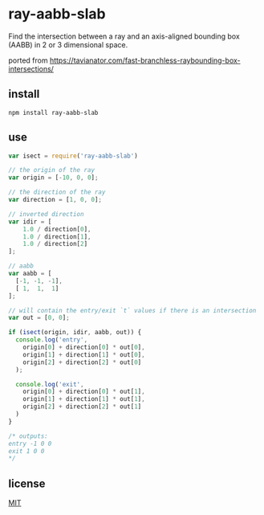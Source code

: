 # ray-aabb-slab

Find the intersection between a ray and an axis-aligned bounding box (AABB) in 2 or 3 dimensional space.

ported from https://tavianator.com/fast-branchless-raybounding-box-intersections/

## install

`npm install ray-aabb-slab`

## use

```javascript
var isect = require('ray-aabb-slab')

// the origin of the ray
var origin = [-10, 0, 0];

// the direction of the ray
var direction = [1, 0, 0];

// inverted direction
var idir = [
    1.0 / direction[0],
    1.0 / direction[1],
    1.0 / direction[2]
];

// aabb
var aabb = [
  [-1, -1, -1],
  [ 1,  1,  1]
];

// will contain the entry/exit `t` values if there is an intersection
var out = [0, 0];

if (isect(origin, idir, aabb, out)) {
  console.log('entry',
    origin[0] + direction[0] * out[0],
    origin[1] + direction[1] * out[0],
    origin[2] + direction[2] * out[0]
  );

  console.log('exit',
    origin[0] + direction[0] * out[1],
    origin[1] + direction[1] * out[1],
    origin[2] + direction[2] * out[1]
  )
}

/* outputs:
entry -1 0 0
exit 1 0 0
*/
```

## license

[MIT](LICENSE.txt)
